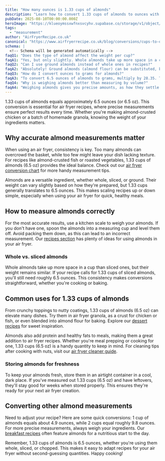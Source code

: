 ```yaml
---
title: "How many ounces is 1.33 cups of almonds"
description: "Learn how to convert 1.33 cups of almonds to ounces with our simple guide. Perfect for air fryer recipes and precise measurements!"
pubDate: 2025-08-10T00:00:00.000Z
heroImage: "https://klueoymssxwfnxsvcyhv.supabase.co/storage/v1/object/public/Shmucket/how-many-ounces-is-1-33-cups-of-almonds.webp"
tags:
  - "measurement"
author: "AirFryerRecipe.co.uk"
canonical: "https://www.airfryerrecipe.co.uk/blog/conversions/cups-to-ounces/how-many-ounces-is-1-33-cups-of-almonds"
schema: |
  <!-- Schema will be generated automatically -->
faqQ1: "Does the type of almond affect the weight per cup?"
faqA1: "Yes, but only slightly. Whole almonds take up more space in a cup than sliced or chopped ones, but their weight remains similar. For 1.33 cups, you'll still need roughly 6.5 ounces regardless of the almond type."
faqQ2: "Can I use ground almonds instead of whole ones in recipes?"
faqA2: "Absolutely! Ground almonds (almond flour) can be substituted, but measure by weight (6.5 oz) rather than volume for accuracy. This ensures your air fryer recipes turn out perfectly every time."
faqQ3: "How do I convert ounces to grams for almonds?"
faqA3: "To convert 6.5 ounces of almonds to grams, multiply by 28.35. This gives you approximately 184 grams. This conversion is handy for recipes using metric measurements."
faqQ4: "Why is weighing almonds better than measuring by volume?"
faqA4: "Weighing almonds gives you precise amounts, as how they settle in a cup can vary. For consistent results in air fryer recipes, especially with coatings or crusts, weighing (6.5 oz for 1.33 cups) is best."
---
```

<p>1.33 cups of almonds equals approximately 6.5 ounces (or 6.5 oz). This conversion is essential for air fryer recipes, where precise measurements ensure perfect results every time. Whether you're making almond-crusted chicken or a batch of homemade granola, knowing the weight of your ingredients matters.</p>  

<h2>Why accurate almond measurements matter</h2>  
<p>When using an air fryer, consistency is key. Too many almonds can overcrowd the basket, while too few might leave your dish lacking texture. For recipes like almond-crusted fish or roasted vegetables, 1.33 cups of almonds (6.5 oz) provides the ideal balance. Check out our <a href=https://www.airfryerrecipe.co.uk/air-fryer-conversion-chart>air fryer conversion chart</a> for more handy measurement tips.</p>  

<p>Almonds are a versatile ingredient, whether whole, sliced, or ground. Their weight can vary slightly based on how they're prepared, but 1.33 cups generally translates to 6.5 ounces. This makes scaling recipes up or down simple, especially when using your air fryer for quick, healthy meals.</p>  

<h2>How to measure almonds correctly</h2>  
<p>For the most accurate results, use a kitchen scale to weigh your almonds. If you don't have one, spoon the almonds into a measuring cup and level them off. Avoid packing them down, as this can lead to an incorrect measurement. Our <a href=https://www.airfryerrecipe.co.uk/recipes>recipes section</a> has plenty of ideas for using almonds in your air fryer.</p>  

<h3>Whole vs. sliced almonds</h3>  
<p>Whole almonds take up more space in a cup than sliced ones, but their weight remains similar. If your recipe calls for 1.33 cups of sliced almonds, you'll still need roughly 6.5 ounces. This consistency makes conversions straightforward, whether you're cooking or baking.</p>  

<h2>Common uses for 1.33 cups of almonds</h2>  
<p>From crunchy toppings to nutty coatings, 1.33 cups of almonds (6.5 oz) can elevate many dishes. Try them in air fryer granola, as a crust for chicken or fish, or even blended into almond flour for baking. Explore our <a href=https://www.airfryerrecipe.co.uk/recipe-category/dessert>dessert recipes</a> for sweet inspiration.</p>  

<p>Almonds also add protein and healthy fats to meals, making them a great addition to air fryer recipes. Whether you're meal prepping or cooking for one, 1.33 cups (6.5 oz) is a handy quantity to keep in mind. For cleaning tips after cooking with nuts, visit our <a href=https://www.airfryerrecipe.co.uk/air-fryer-cleaner>air fryer cleaner guide</a>.</p>  

<h3>Storing almonds for freshness</h3>  
<p>To keep your almonds fresh, store them in an airtight container in a cool, dark place. If you've measured out 1.33 cups (6.5 oz) and have leftovers, they'll stay good for weeks when stored properly. This ensures they're ready for your next air fryer creation.</p>  

<h2>Converting other almond measurements</h2>  
<p>Need to adjust your recipe? Here are some quick conversions: 1 cup of almonds equals about 4.9 ounces, while 2 cups equal roughly 9.8 ounces. For more precise measurements, always weigh your ingredients. Our <a href=https://www.airfryerrecipe.co.uk/recipe-category/breakfast>breakfast recipes</a> often feature almonds for a nutritious start to the day.</p>  

<p>Remember, 1.33 cups of almonds is 6.5 ounces, whether you're using them whole, sliced, or chopped. This makes it easy to adapt recipes for your air fryer without second-guessing quantities. Happy cooking!</p>
